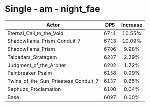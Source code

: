 # Single - am - night_fae
| Actor | DPS | Increase |
|---|:---:|:---:|
|Eternal_Call_to_the_Void|6741|10.55%|
|Shadowflame_Prism_Conduit_7|6713|10.09%|
|Shadowflame_Prism|6706|9.98%|
|Talbadars_Stratagem|6237|2.29%|
|Judgment_of_the_Arbiter|6202|1.72%|
|Painbreaker_Psalm|6158|0.99%|
|Twins_of_the_Sun_Priestess_Conduit_7|6137|0.65%|
|Sephuzs_Proclamation|6100|0.04%|
|Base|6097|0.00%|
